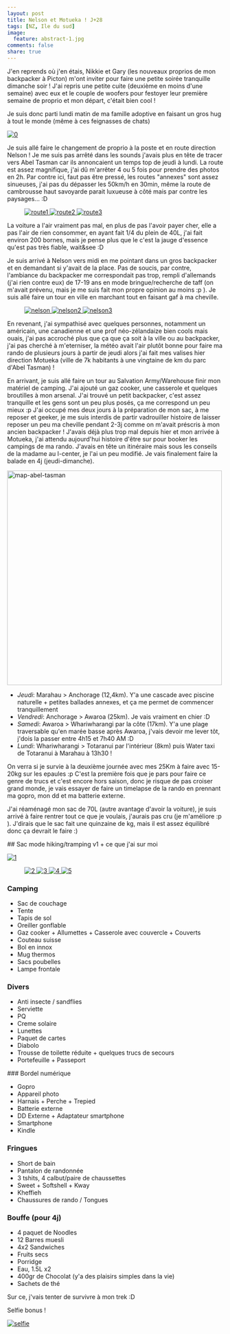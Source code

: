```yaml
---
layout: post
title: Nelson et Motueka ! J+28
tags: [NZ, Ile du sud]
image:
  feature: abstract-1.jpg
comments: false
share: true
---
```




J'en reprends où j'en étais, Nikkie et Gary (les nouveaux proprios de mon backpacker à Picton) m'ont inviter pour faire une petite soirée tranquille dimanche soir ! J'ai repris une petite cuite (deuxième en moins d'une semaine) avec eux et le couple de woofers pour festoyer leur première semaine de proprio et mon départ, c'était bien cool !

Je suis donc parti lundi matin de ma famille adoptive en faisant un gros hug à tout le monde (même à ces feignasses de chats)

<a href="/images/photos/2014-10-08/0.JPG">
	<img src="/images/photos/2014-10-08/0.JPG" alt="0">
</a> 

Je suis allé faire le changement de proprio à la poste et en route direction Nelson ! Je me suis pas arrêté dans les sounds j'avais plus en tête de tracer vers Abel Tasman car ils annoncaient un temps top de jeudi à lundi. La route est assez magnifique, j'ai dû m'arrêter 4 ou 5 fois pour prendre des photos en 2h. Par contre ici, faut pas être pressé, les routes "annexes" sont assez sinueuses, j'ai pas du dépasser les 50km/h en 30min, même la route de cambrousse haut savoyarde parait luxueuse à côté mais par contre les paysages... :D 


<figure class="half">
	<a href="/images/photos/2014-10-08/route1.JPG">
		<img src="/images/photos/2014-10-08/route1.JPG" alt="route1">
	</a> 
	<a href="/images/photos/2014-10-08/route2.JPG">
		<img src="/images/photos/2014-10-08/route2.JPG" alt="route2">
	</a> 
	<a href="/images/photos/2014-10-08/route3.JPG">
		<img src="/images/photos/2014-10-08/route3.JPG" alt="route3">
	</a> 
</figure>

La voiture a l'air vraiment pas mal, en plus de pas l'avoir payer cher, elle a pas l'air de rien consommer, en ayant fait 1/4 du plein de 40L, j'ai fait environ 200 bornes, mais je pense plus que le c'est la jauge d'essence qu'est pas très fiable, wait&see :D 

Je suis arrivé à Nelson vers midi en me pointant dans un gros backpacker et en demandant si y'avait de la place. Pas de soucis, par contre, l'ambiance du backpacker me correspondait pas trop, rempli d'allemands (j'ai rien contre eux) de 17-19 ans en mode bringue/recherche de taff (on m'avait prévenu, mais je me suis fait mon propre opinion au moins :p ). Je suis allé faire un tour en ville en marchant tout en faisant gaf à ma cheville. 

<figure class="half">
	<a href="/images/photos/2014-10-08/nelson.JPG">
		<img src="/images/photos/2014-10-08/nelson.JPG" alt="nelson">
	</a> 
	<a href="/images/photos/2014-10-08/nelson2.JPG">
		<img src="/images/photos/2014-10-08/nelson2.JPG" alt="nelson2">
	</a> 
	<a href="/images/photos/2014-10-08/nelson3.JPG">
		<img src="/images/photos/2014-10-08/nelson3.JPG" alt="nelson3">
	</a> 
</figure>

En revenant, j'ai sympathisé avec quelques personnes, notamment un américain, une canadienne et une prof néo-zélandaize bien cools mais ouais, j'ai pas accroché plus que ça que ça soit à la ville ou au backpacker, j'ai pas cherché à m'eterniser, la météo avait l'air plutôt bonne pour faire ma rando de plusieurs jours à partir de jeudi alors j'ai fait mes valises hier direction Motueka (ville de 7k habitants à une vingtaine de km du parc d'Abel Tasman) ! 

En arrivant, je suis allé faire un tour au Salvation Army/Warehouse finir mon matériel de camping. J'ai ajouté un gaz cooker, une casserole et quelques broutilles à mon arsenal. J'ai trouvé un petit backpacker, c'est assez tranquille et les gens sont un peu plus posés, ça me correspond un peu mieux :p J'ai occupé mes deux jours à la préparation de mon sac, à me reposer et geeker, je me suis interdis de partir vadrouiller histoire de laisser reposer un peu ma cheville pendant 2-3j comme on m'avait préscris à mon ancien backpacker ! J'avais déjà plus trop mal depuis hier et mon arrivée à Motueka, j'ai attendu aujourd'hui histoire d'être sur pour booker les campings de ma rando. J'avais en tête un itinéraire mais sous les conseils de la madame au I-center, je l'ai un peu modifié. Je vais finalement faire la balade en 4j (jeudi-dimanche).

<a href="/images/photos/2014-10-08/map-abel-tasman.jpg">
	<img src="/images/photos/2014-10-08/map-abel-tasman.jpg" height="500" alt="map-abel-tasman"/>
</a>


* *Jeudi*: Marahau > Anchorage (12,4km). Y'a une cascade avec piscine naturelle + petites ballades annexes, et ça me permet de commencer tranquillement
* *Vendredi*: Anchorage > Awaroa (25km). Je vais vraiment en chier :D
* *Samedi*: Awaroa > Whariwharangi par la côte (17km). Y'a une plage traversable qu'en marée basse après Awaroa, j'vais devoir me lever tôt, j'dois la passer entre 4h15 et 7h40 AM :D
* *Lundi*: Whariwharangi > Totaranui par l'intérieur (8km) puis Water taxi de Totaranui à Marahau à 13h30 !

On verra si je survie à la deuxième journée avec mes 25Km à faire avec 15-20kg sur les epaules :p  C'est la première fois que je pars pour faire ce genre de trucs et c'est encore hors saison, donc je risque de pas croiser grand monde, je vais essayer de faire un timelapse de la rando en prennant ma gopro, mon dd et ma batterie externe.

J'ai réaménagé mon sac de 70L (autre avantage d'avoir la voiture), je suis arrivé à faire rentrer tout ce que je voulais, j'aurais pas cru (je m'améliore :p ). J'dirais que le sac fait une quinzaine de kg, mais il est assez équilibré donc ça devrait le faire :)



## Sac mode hiking/tramping v1 + ce que j'ai sur moi

<a href="/images/photos/2014-10-08/1.jpg">
	<img src="/images/photos/2014-10-08/1.jpg" alt="1">
</a> 
<figure class="half">
	<a href="/images/photos/2014-10-08/2.jpg">
		<img src="/images/photos/2014-10-08/2.jpg" alt="2">
	</a> 
	<a href="/images/photos/2014-10-08/3.jpg">
		<img src="/images/photos/2014-10-08/3.jpg" alt="3">
	</a> 
	<a href="/images/photos/2014-10-08/4.jpg">
		<img src="/images/photos/2014-10-08/4.jpg" alt="4">
	</a> 
	<a href="/images/photos/2014-10-08/5.jpg">
		<img src="/images/photos/2014-10-08/5.jpg" alt="5">
	</a> 
</figure>

### Camping
* Sac de couchage
* Tente
* Tapis de sol
* Oreiller gonflable
* Gaz cooker + Allumettes + Casserole avec couvercle + Couverts
* Couteau suisse
* Bol en innox
* Mug thermos
* Sacs poubelles 
* Lampe frontale

### Divers
* Anti insecte / sandflies
* Serviette
* PQ
* Creme solaire
* Lunettes
* Paquet de cartes
* Diabolo 
* Trousse de toilette réduite + quelques trucs de secours
* Portefeuille + Passeport

### Bordel numérique
* Gopro 
* Appareil photo 
* Harnais + Perche + Trepied
* Batterie externe
* DD Externe + Adaptateur smartphone
* Smartphone
* Kindle

### Fringues
* Short de bain
* Pantalon de randonnée
* 3 tshits, 4 calbut/paire de chaussettes
* Sweet + Softshell + Kway
* Kheffieh
* Chaussures de rando / Tongues

### Bouffe (pour 4j)
* 4 paquet de Noodles
* 12 Barres muesli
* 4x2 Sandwiches
* Fruits secs 
* Porridge
* Eau, 1.5L x2
* 400gr de Chocolat (y'a des plaisirs simples dans la vie)
* Sachets de thé

Sur ce, j'vais tenter de survivre à mon trek :D

Selfie bonus !

<a href="/images/photos/2014-10-08/selfie.jpg">
	<img src="/images/photos/2014-10-08/selfie.jpg" alt="selfie">
</a> 







